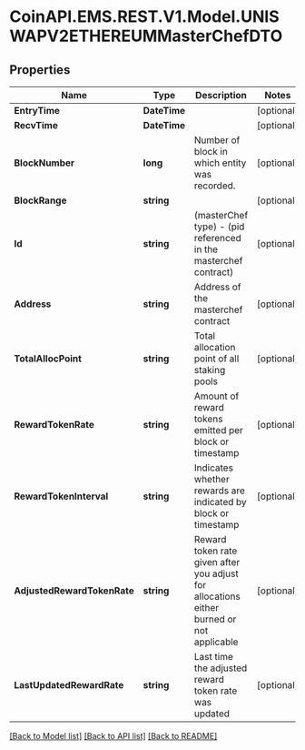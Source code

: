 
# CoinAPI.EMS.REST.V1.Model.UNISWAPV2ETHEREUMMasterChefDTO

## Properties

Name | Type | Description | Notes
------------ | ------------- | ------------- | -------------
**EntryTime** | **DateTime** |  | [optional] 
**RecvTime** | **DateTime** |  | [optional] 
**BlockNumber** | **long** | Number of block in which entity was recorded. | [optional] 
**BlockRange** | **string** |  | [optional] 
**Id** | **string** | (masterChef type) - (pid referenced in the masterchef contract) | [optional] 
**Address** | **string** | Address of the masterchef contract | [optional] 
**TotalAllocPoint** | **string** | Total allocation point of all staking pools | [optional] 
**RewardTokenRate** | **string** | Amount of reward tokens emitted per block or timestamp | [optional] 
**RewardTokenInterval** | **string** | Indicates whether rewards are indicated by block or timestamp | [optional] 
**AdjustedRewardTokenRate** | **string** | Reward token rate given after you adjust for allocations either burned or not applicable | [optional] 
**LastUpdatedRewardRate** | **string** | Last time the adjusted reward token rate was updated | [optional] 

[[Back to Model list]](../README.md#documentation-for-models)
[[Back to API list]](../README.md#documentation-for-api-endpoints)
[[Back to README]](../README.md)

